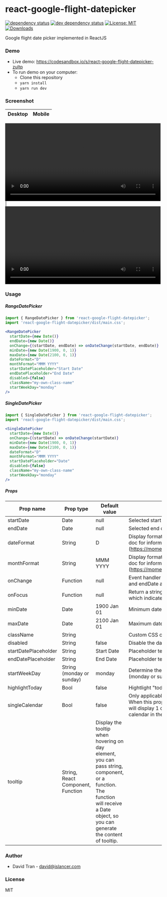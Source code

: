 # react-google-flight-datepicker
[![dependency status][deps-svg]][deps-url]
[![dev dependency status][dev-deps-svg]][dev-deps-url]
[![License: MIT](https://img.shields.io/badge/License-MIT-yellow.svg)](https://opensource.org/licenses/MIT)
[![Downloads][downloads-image]][downloads-url]

Google flight date picker implemented in ReactJS

### Demo
- Live demo: https://codesandbox.io/s/react-google-flight-datepicker-zultp
- To run demo on your computer:
  - Clone this repository
  - `yarn install`
  - `yarn run dev`

### Screenshot
Desktop | Mobile
:-: | :-:
<video src="https://user-images.githubusercontent.com/1154740/199437644-560147f6-82db-4736-8ff9-fb6747a460a9.mov" width="500" autoplay></video>
|
<video autoplay src="https://user-images.githubusercontent.com/1154740/199437662-630101e5-2e0b-47ef-8da5-cd9881572b55.mov" width="500"></video>

### Usage

##### RangeDatePicker
```jsx
import { RangeDatePicker } from 'react-google-flight-datepicker';
import 'react-google-flight-datepicker/dist/main.css';

<RangeDatePicker
  startDate={new Date()}
  endDate={new Date()}
  onChange={(startDate, endDate) => onDateChange(startDate, endDate)}
  minDate={new Date(1900, 0, 1)}
  maxDate={new Date(2100, 0, 1)}
  dateFormat="D"
  monthFormat="MMM YYYY"
  startDatePlaceholder="Start Date"
  endDatePlaceholder="End Date"
  disabled={false}
  className="my-own-class-name"
  startWeekDay="monday"
/>
```

##### SingleDatePicker
```jsx
import { SingleDatePicker } from 'react-google-flight-datepicker';
import 'react-google-flight-datepicker/dist/main.css';

<SingleDatePicker
  startDate={new Date()}
  onChange={(startDate) => onDateChange(startDate)}
  minDate={new Date(1900, 0, 1)}
  maxDate={new Date(2100, 0, 1)}
  dateFormat="D"
  monthFormat="MMM YYYY"
  startDatePlaceholder="Date"
  disabled={false}
  className="my-own-class-name"
  startWeekDay="monday"
/>
```
##### Props
|Prop name |Prop type|Default value|Description|
|---------|---------|-------------|-----------|
startDate | Date | null | Selected start date |
endDate | Date | null | Selected end date |
dateFormat | String | D | Display format for date. Check momentjs doc for information (<a target="_blank" href="https://momentjs.com/docs/#/displaying/" class="jsx-1329640032" data-reactroot="">https://momentjs.com/docs/#/displaying/</a>) |
monthFormat | String | MMM YYYY | Display format for month. Check momentjs doc for information (<a target="_blank" href="https://momentjs.com/docs/#/displaying/" class="jsx-1329640032" data-reactroot="">https://momentjs.com/docs/#/displaying/</a>) |
onChange | Function | null | Event handler that is called when startDate and endDate are changed |
onFocus | Function | null | Return a string (START_DATE, END_DATE) which indicate which text input is focused |
minDate | Date | 1900 Jan 01 | Minimum date that user can select |
maxDate | Date | 2100 Jan 01 | Maximum date that user can select |
className | String |  | Custom CSS className for datepicker |
disabled | String | false | Disable the datepicker |
startDatePlaceholder | String | Start Date | Placeholder text for startDate text input |
endDatePlaceholder | String | End Date | Placeholder text for endDate text input |
startWeekDay | String (monday or sunday) | monday | Determine the start day for a week (monday or sunday) |
highlightToday | Bool | false | Hightlight "today" date
singleCalendar | Bool | false | Only applicable on SingleDatePicker. When this prop is actived, the datepicker will display 1 calendar instead of 2 calendar in the the container
tooltip | String, React Component, Function | Display the tooltip when hovering on day element, you can pass string, component, or a function. The function will receive a Date object, so you can generate the content of tooltip.

### Author
- David Tran - david@jslancer.com

### License
MIT

[package-url]: https://npmjs.org/package/react-google-flight-datepicker
[npm-version-svg]: http://versionbadg.es/jslancerteam/react-google-flight-datepicker.svg
[deps-svg]: https://david-dm.org/jslancerteam/react-google-flight-datepicker.svg
[deps-url]: https://david-dm.org/jslancerteam/react-google-flight-datepicker
[dev-deps-svg]: https://david-dm.org/jslancerteam/react-google-flight-datepicker/dev-status.svg
[dev-deps-url]: https://david-dm.org/jslancerteam/react-google-flight-datepicker#info=devDependencies
[downloads-image]: http://img.shields.io/npm/dm/react-google-flight-datepicker.svg
[downloads-url]: http://npm-stat.com/charts.html?package=react-google-flight-datepicker
